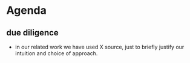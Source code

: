 # Agenda
## due diligence
 - in our related work we have used X source, just to briefly justify our intuition and choice of approach.